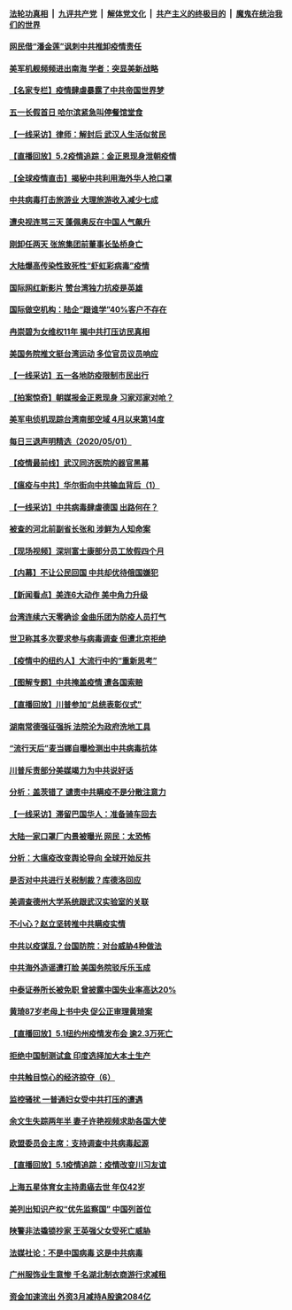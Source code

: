 

####  [法轮功真相](../../../../basic/blob/master/README.md?t=05030230) &nbsp;|&nbsp; [九评共产党](../../../../9ping.md/blob/master/README.md?t=05030230) &nbsp;|&nbsp; [解体党文化](../../../../jtdwh.md/blob/master/README.md?t=05030230)  &nbsp;|&nbsp; [共产主义的终极目的](../../../../gczydzjmd.md/blob/master/README.md?t=05030230) &nbsp;|&nbsp; [魔鬼在统治我们的世界](../../../../mgztzwmdsj.md/blob/master/README.md?t=05030230) 

#### [网民借“潘金莲”讽刺中共推卸疫情责任](../pages/nsc413/n12078123.md?t=05030230) 

#### [美军机舰频频进出南海 学者：突显美新战略](../pages/nsc413/n12077916.md?t=05030230) 

#### [【名家专栏】疫情肆虐暴露了中共帝国世界梦](../pages/nsc413/n12076943.md?t=05030230) 

#### [五一长假首日 哈尔滨紧急叫停餐馆堂食](../pages/nsc413/n12077603.md?t=05030230) 

#### [【一线采访】律师：解封后 武汉人生活似贫民](../pages/nsc413/n12077452.md?t=05030230) 

#### [【直播回放】5.2疫情追踪：金正恩现身泄朝疫情](../pages/nsc413/n12077928.md?t=05030230) 

#### [【全球疫情直击】揭秘中共利用海外华人抢口罩](../pages/nsc413/n12077938.md?t=05030230) 

#### [中共病毒打击旅游业 大理旅游收入减少七成](../pages/nsc413/n12077627.md?t=05030230) 

#### [遭央视连骂三天 蓬佩奥反在中国人气飙升](../pages/nsc413/n12077776.md?t=05030230) 

#### [刚卸任两天 张旅集团前董事长坠桥身亡](../pages/nsc413/n12077676.md?t=05030230) 

#### [大陆爆高传染性致死性“虾虹彩病毒”疫情](../pages/nsc413/n12077467.md?t=05030230) 

#### [国际网红新影片 赞台湾独力抗疫是英雄](../pages/nsc413/n12077551.md?t=05030230) 

#### [国际做空机构：陆企“跟谁学”40%客户不存在](../pages/nsc413/n12077029.md?t=05030230) 

#### [冉崇碧为女维权11年 揭中共打压访民真相](../pages/nsc413/n12077327.md?t=05030230) 


#### [美国务院推文挺台湾运动 多位官员议员响应](../pages/nsc413/n12077291.md?t=05030230) 

#### [【一线采访】五一各地防疫限制市民出行](../pages/nsc413/n12076984.md?t=05030230) 

#### [【拍案惊奇】朝媒报金正恩现身 习家邓家对呛？](../pages/nsc413/n12076958.md?t=05030230) 

#### [美军电侦机现踪台湾南部空域 4月以来第14度](../pages/nsc413/n12077221.md?t=05030230) 

#### [每日三退声明精选（2020/05/01）](../pages/nsc413/n12077256.md?t=05030230) 

#### [【疫情最前线】武汉同济医院的器官黑幕](../pages/nsc413/n12076781.md?t=05030230) 

#### [【瘟疫与中共】华尔街向中共输血背后（1）](../pages/nsc413/n12073792.md?t=05030230) 

#### [【一线采访】中共病毒肆虐德国 出路何在？](../pages/nsc413/n12076818.md?t=05030230) 

#### [被查的河北前副省长张和 涉鲜为人知命案](../pages/nsc413/n12075559.md?t=05030230) 

#### [【现场视频】深圳富士康部分员工放假四个月](../pages/nsc413/n12076794.md?t=05030230) 

#### [【内幕】不让公民回国 中共却优待俄国嫌犯](../pages/nsc413/n12074373.md?t=05030230) 

#### [【新闻看点】美连6大动作 美中角力升级](../pages/nsc413/n12076815.md?t=05030230) 

#### [台湾连续六天零确诊 金曲乐团为防疫人员打气](../pages/nsc413/n12076546.md?t=05030230) 

#### [世卫称其多次要求参与病毒调查 但遭北京拒绝](../pages/nsc413/n12076721.md?t=05030230) 

#### [【疫情中的纽约人】大流行中的“重新思考”](../pages/nsc413/n12076701.md?t=05030230) 

#### [【图解专题】中共掩盖疫情 遭各国索赔](../pages/nsc413/n12074143.md?t=05030230) 

#### [【直播回放】川普参加“总统表彰仪式”](../pages/nsc413/n12076572.md?t=05030230) 

#### [湖南常德强征强拆 法院沦为政府洗地工具](../pages/nsc413/n12076582.md?t=05030230) 

#### [“流行天后”麦当娜自曝检测出中共病毒抗体](../pages/nsc413/n12076299.md?t=05030230) 

#### [川普斥责部分美媒竭力为中共说好话](../pages/nsc413/n12076413.md?t=05030230) 

#### [分析：盖茨错了 谴责中共瞒疫不是分散注意力](../pages/nsc413/n12076550.md?t=05030230) 

#### [【一线采访】滞留巴国华人：准备骑车回去](../pages/nsc413/n12076484.md?t=05030230) 

#### [大陆一家口罩厂内景被曝光 网民：太恐怖](../pages/nsc413/n12076440.md?t=05030230) 

#### [分析：大瘟疫改变舆论导向 全球开始反共](../pages/nsc413/n12076168.md?t=05030230) 

#### [是否对中共进行关税制裁？库德洛回应](../pages/nsc413/n12076406.md?t=05030230) 

#### [美调查德州大学系统跟武汉实验室的关联](../pages/nsc413/n12076315.md?t=05030230) 

#### [不小心？赵立坚转推中共瞒疫实情](../pages/nsc413/n12076209.md?t=05030230) 

#### [中共以疫谋乱？台国防院：对台威胁4种做法](../pages/nsc413/n12075830.md?t=05030230) 

#### [中共海外造谣遭打脸 美国务院驳斥乐玉成](../pages/nsc413/n12076259.md?t=05030230) 

#### [中泰证券所长被免职 曾披露中国失业率高达20%](../pages/nsc413/n12076138.md?t=05030230) 

#### [黄琦87岁老母上书中央 促公正审理黄琦案](../pages/nsc413/n12076086.md?t=05030230) 

#### [【直播回放】5.1纽约州疫情发布会 逾2.3万死亡](../pages/nsc413/n12076229.md?t=05030230) 

#### [拒绝中国制测试盒 印度选择加大本土生产](../pages/nsc413/n12076063.md?t=05030230) 

#### [中共触目惊心的经济掠夺（6）](../pages/nsc413/n12070903.md?t=05030230) 


#### [监控骚扰 一普通妇女受中共打压的遭遇](../pages/nsc413/n12073579.md?t=05030230) 

#### [余文生失踪两年半 妻子许艳视频求助各国大使](../pages/nsc413/n12075687.md?t=05030230) 

#### [欧盟委员会主席：支持调查中共病毒起源](../pages/nsc413/n12075815.md?t=05030230) 

#### [【直播回放】5.1疫情追踪：疫情改变川习友谊](../pages/nsc413/n12075647.md?t=05030230) 

#### [上海五星体育女主持患癌去世 年仅42岁](../pages/nsc413/n12074934.md?t=05030230) 

#### [美列出知识产权“优先监察国” 中国列首位](../pages/nsc413/n12075669.md?t=05030230) 

#### [陕警非法撬锁抄家 王英强父女受死亡威胁](../pages/nsc413/n12075694.md?t=05030230) 

#### [法媒社论：不是中国病毒 这是中共病毒](../pages/nsc413/n12074196.md?t=05030230) 

#### [广州服饰业生意惨 千名湖北制衣商游行求减租](../pages/nsc413/n12075516.md?t=05030230) 

#### [资金加速流出 外资3月减持A股逾2084亿](../pages/nsc413/n12075506.md?t=05030230) 


